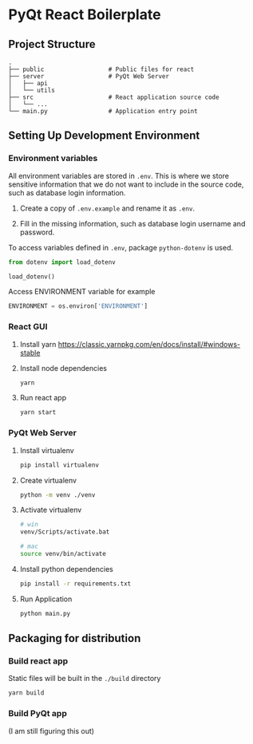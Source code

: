 # PyQt React Boilerplate

## Project Structure

    .
    ├── public                  # Public files for react
    ├── server                  # PyQt Web Server
    │   ├── api
    │   └── utils
    ├── src                     # React application source code
    │   └── ...
    └── main.py                 # Application entry point

## Setting Up Development Environment

### Environment variables

All environment variables are stored in `.env`.
This is where we store sensitive information that we do not want to include in the source code, such as database login information.

1. Create a copy of `.env.example` and rename it as `.env`.

2. Fill in the missing information, such as database login username and password.

To access variables defined in `.env`, package `python-dotenv` is used.

```py
from dotenv import load_dotenv

load_dotenv()
```

Access ENVIRONMENT variable for example

```py
ENVIRONMENT = os.environ['ENVIRONMENT']
```

### React GUI

1. Install yarn
<https://classic.yarnpkg.com/en/docs/install/#windows-stable>

2. Install node dependencies

    ```sh
    yarn
    ```

3. Run react app

    ```bash
    yarn start
    ```

### PyQt Web Server

1. Install virtualenv

    ```bash
    pip install virtualenv
    ```

2. Create virtualenv

    ```bash
    python -m venv ./venv
    ```

3. Activate virtualenv

    ```bash
    # win
    venv/Scripts/activate.bat

    # mac
    source venv/bin/activate
    ```

4. Install python dependencies

    ```bash
    pip install -r requirements.txt
    ```

5. Run Application

    ```bash
    python main.py
    ```

## Packaging for distribution

### Build react app

Static files will be built in the `./build` directory

```bash
yarn build
```

### Build PyQt app

(I am still figuring this out)

